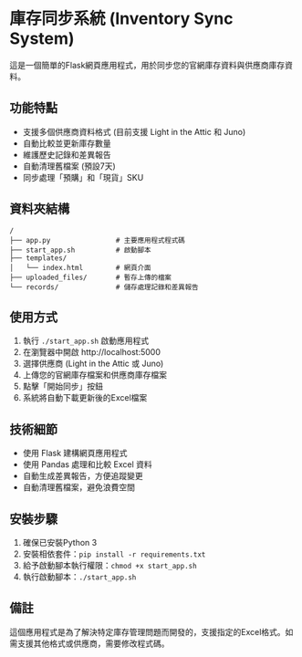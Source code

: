 # 庫存同步系統 (Inventory Sync System)

這是一個簡單的Flask網頁應用程式，用於同步您的官網庫存資料與供應商庫存資料。

## 功能特點

- 支援多個供應商資料格式 (目前支援 Light in the Attic 和 Juno)
- 自動比較並更新庫存數量
- 維護歷史記錄和差異報告
- 自動清理舊檔案 (預設7天)
- 同步處理「預購」和「現貨」SKU

## 資料夾結構

```
/
├── app.py                # 主要應用程式程式碼
├── start_app.sh          # 啟動腳本
├── templates/
│   └── index.html        # 網頁介面
├── uploaded_files/       # 暫存上傳的檔案
└── records/              # 儲存處理記錄和差異報告
```

## 使用方式

1. 執行 `./start_app.sh` 啟動應用程式
2. 在瀏覽器中開啟 http://localhost:5000
3. 選擇供應商 (Light in the Attic 或 Juno)
4. 上傳您的官網庫存檔案和供應商庫存檔案
5. 點擊「開始同步」按鈕
6. 系統將自動下載更新後的Excel檔案

## 技術細節

- 使用 Flask 建構網頁應用程式
- 使用 Pandas 處理和比較 Excel 資料
- 自動生成差異報告，方便追蹤變更
- 自動清理舊檔案，避免浪費空間

## 安裝步驟

1. 確保已安裝Python 3
2. 安裝相依套件：`pip install -r requirements.txt`
3. 給予啟動腳本執行權限：`chmod +x start_app.sh`
4. 執行啟動腳本：`./start_app.sh`

## 備註

這個應用程式是為了解決特定庫存管理問題而開發的，支援指定的Excel格式。如需支援其他格式或供應商，需要修改程式碼。